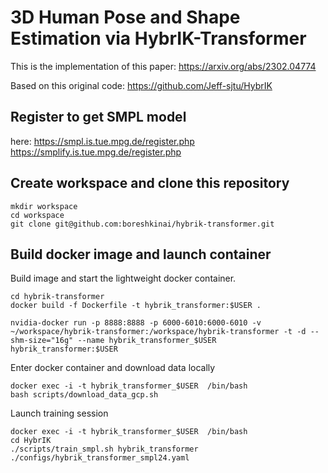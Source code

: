 # 3D Human Pose and Shape Estimation via HybrIK-Transformer

This is the implementation of this paper:
https://arxiv.org/abs/2302.04774

Based on this original code: https://github.com/Jeff-sjtu/HybrIK

## Register to get SMPL model
here: https://smpl.is.tue.mpg.de/register.php
https://smplify.is.tue.mpg.de/register.php

## Create workspace and clone this repository

```
mkdir workspace
cd workspace
git clone git@github.com:boreshkinai/hybrik-transformer.git
```

## Build docker image and launch container

Build image and start the lightweight docker container. 
```
cd hybrik-transformer
docker build -f Dockerfile -t hybrik_transformer:$USER .

nvidia-docker run -p 8888:8888 -p 6000-6010:6000-6010 -v ~/workspace/hybrik-transformer:/workspace/hybrik-transformer -t -d --shm-size="16g" --name hybrik_transformer_$USER hybrik_transformer:$USER
```
Enter docker container and download data locally
```
docker exec -i -t hybrik_transformer_$USER  /bin/bash 
bash scripts/download_data_gcp.sh
```
Launch training session
```
docker exec -i -t hybrik_transformer_$USER  /bin/bash 
cd HybrIK
./scripts/train_smpl.sh hybrik_transformer ./configs/hybrik_transformer_smpl24.yaml
```
